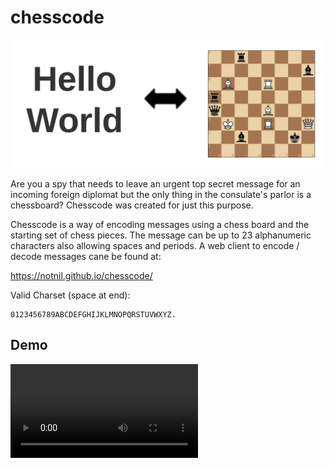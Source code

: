 # chesscode

![ChessCode Image](docs/img/ChessCode.png)

Are you a spy that needs to leave an urgent top secret message for an incoming foreign diplomat but the only thing in the consulate's parlor is a chessboard?  Chesscode was created for just this purpose. 

Chesscode is a way of encoding messages using a chess board and the starting set of chess pieces.  The message can be up to 23 alphanumeric characters also allowing spaces and periods.  A web client to encode / decode messages cane be found at:

https://notnil.github.io/chesscode/

Valid Charset (space at end):
```
0123456789ABCDEFGHIJKLMNOPQRSTUVWXYZ. 
```

## Demo

![ChessCode Demo](docs/vid/demo.mp4)
